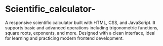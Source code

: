 # Scientific_calculator-
A responsive scientific calculator built with HTML, CSS, and JavaScript. It supports basic and advanced operations including trigonometric functions, square roots, exponents, and more. Designed with a clean interface, ideal for learning and practicing modern frontend development.
